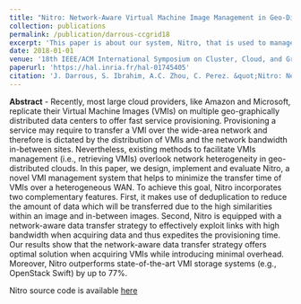 ```yaml
---
title: "Nitro: Network-Aware Virtual Machine Image Management in Geo-Distributed Clouds"
collection: publications
permalink: /publication/darrous-ccgrid18
excerpt: 'This paper is about our system, Nitro, that is used to manage VM images in geo-distributed clouds.'
date: 2018-01-01
venue: '18th IEEE/ACM International Symposium on Cluster, Cloud, and Grid Computing'
paperurl: 'https://hal.inria.fr/hal-01745405'
citation: 'J. Darrous, S. Ibrahim, A.C. Zhou, C. Perez. &quot;Nitro: Network-Aware Virtual Machine Image Management in Geo-Distributed Clouds.&quot; <i>CCGrid</i>, May 2018, Washington DC, USA.'
---
```


**Abstract** - Recently, most large cloud providers, like Amazon and Microsoft, replicate their Virtual Machine Images (VMIs) on multiple geo-graphically distributed data centers to offer fast service provisioning. Provisioning a service may require to transfer a VMI over the wide-area network and therefore is dictated by the distribution of VMIs and the network bandwidth in-between sites. Nevertheless, existing methods to facilitate VMIs management (i.e., retrieving VMIs) overlook network heterogeneity in geo-distributed clouds. In this paper, we design, implement and evaluate Nitro, a novel VMI management system that helps to minimize the transfer time of VMIs over a heterogeneous WAN. To achieve this goal, Nitro incorporates two complementary features. First, it makes use of deduplication to reduce the amount of data which will be transferred due to the high similarities within an image and in-between images. Second, Nitro is equipped with a network-aware data transfer strategy to effectively exploit links with high bandwidth when acquiring data and thus expedites the provisioning time. Our results show that the network-aware data transfer strategy offers optimal solution when acquiring VMIs while introducing minimal overhead. Moreover, Nitro outperforms state-of-the-art VMI storage systems (e.g., OpenStack Swift) by up to 77%.

<!-- [Download slides](../files/ccgrid-slides.pdf) -->
Nitro source code is available [here](https://gitlab.inria.fr/jdarrous/nitro)

<!-- Download the paper from [here](https://hal.inria.fr/hal-01745405) -->
<!-- Conference acceptance rate is 20.8% -->
